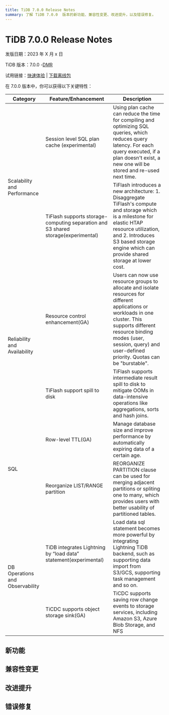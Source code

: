 ```yaml
---
title: TiDB 7.0.0 Release Notes
summary: 了解 TiDB 7.0.0  版本的新功能、兼容性变更、改进提升，以及错误修复。
---
```


# TiDB 7.0.0  Release Notes

发版日期：2023 年 X 月 x 日

TiDB 版本：7.0.0 -[DMR](/releases/versioning.md#开发里程碑版本)

试用链接：[快速体验](https://docs.pingcap.com/zh/tidb/v6.6/quick-start-with-tidb) | [下载离线包](https://cn.pingcap.com/product-community/)

在 7.0.0 版本中，你可以获得以下关键特性：

<table>
<thead>
  <tr>
    <th>Category</th>
    <th>Feature/Enhancement</th>
    <th>Description</th>
  </tr>
</thead>
<tbody>
  <tr>
    <td rowspan="2">Scalability and Performance<br/></td>
    <td>Session level SQL plan cache (experimental)</td>
    <td>Using plan cache can reduce the time for compiling and optimizing SQL queries, which reduces query latency. For each query executed, if a plan doesn't exist, a new one will be stored and re-used next time.</td>
  </tr>
  <tr>
    <td>TiFlash supports storage-computing separation and S3 shared storage(experimental)</td>
    <td>TiFlash introduces a new architecture: 1. Disaggregate TiFlash's compute and storage which is a milestone for elastic HTAP resource utilization, and 2. Introduces S3 based storage engine which can provide shared storage at lower cost.</td>
  </tr>
  <tr>
    <td rowspan="2">Reliability and Availability<br/></td>
    <td>Resource control enhancement(GA) </td>
    <td>Users can now use resource groups to allocate and isolate resources for different applications or workloads in one cluster. This supports different resource binding modes (user, session, query) and user-defined priority. Quotas can be "burstable".</td>
  </tr>
  <tr>
    <td>TiFlash support spill to disk</td>
    <td>TiFlash supports intermediate result spill to disk to mitigate OOMs in data-intensive operations like aggregations, sorts and hash joins.</td>
  </tr>
  <tr>
    <td rowspan="2">SQL</td>
    <td>Row-level TTL(GA)</td>
    <td>Manage database size and improve performance by automatically expiring data of a certain age.</td>
  </tr>
  <tr>
    <td>Reorganize LIST/RANGE partition</td>
    <td>REORGANIZE PARTITION clause can be used for merging adjacent partitions or spliting one to many, which  provides users with better usability of partitioned tables.</td>
  </tr>
  <tr>
    <td rowspan="2">DB Operations and Observability<br/></td>
    <td>TiDB integrates Lightning by “load data” statement(experimental)</td>
    <td>Load data sql statement becomes more powerful by integrating Lightning TiDB backend, such as supporting data import from S3/GCS, supporting task management and so on.<br/></td>
  </tr>
  <tr>
    <td>TiCDC supports object storage sink(GA)</td>
    <td>TiCDC supports saving row change events to storage services, including Amazon S3, Azure Blob Storage, and NFS<br/></td>
  </tr>
</tbody>
</table>

## 新功能

## 兼容性变更

## 改进提升

## 错误修复
